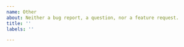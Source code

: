 ```yaml
---
name: Other
about: Neither a bug report, a question, nor a feature request.
title: ''
labels: ''

---
```

